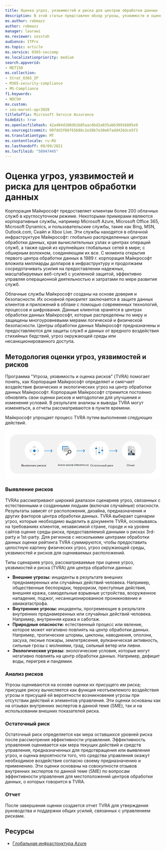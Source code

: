 ```yaml
---
title: Оценка угроз, уязвимостей и риска для центров обработки данных
description: В этой статье представлен обзор угрозы, уязвимости и оценки рисков центра обработки данных в Microsoft 365.
ms.author: robmazz
author: robmazz
manager: laurawi
ms.reviewer: sosstah
audience: ITPro
ms.topic: article
ms.service: O365-seccomp
ms.localizationpriority: medium
search.appverid:
- MET150
ms.collection:
- Strat_O365_IP
- M365-security-compliance
- MS-Compliance
f1.keywords:
- NOCSH
ms.custom:
- seo-marvel-apr2020
titleSuffix: Microsoft Service Assurance
hideEdit: true
ms.openlocfilehash: 42a484d108db1b85aac6bd2a035abb30916805e9
ms.sourcegitcommit: 997dd3f66f65686c2e38b7e30e67add426dce5f3
ms.translationtype: MT
ms.contentlocale: ru-RU
ms.lasthandoff: 09/09/2021
ms.locfileid: "58947445"
---
```

# <a name="datacenter-threat-vulnerability-and-risk-assessment"></a>Оценка угроз, уязвимостей и риска для центров обработки данных

Корпорация Майкрософт предоставляет клиентам более 200 облачных служб в круглосуточном режиме. Некоторыми примерами являются корпоративные службы, например Microsoft Azure, Microsoft Office 365, Microsoft Dynamics, и пользовательские службы, такие как Bing, MSN, Outlook.com, Скайп и Xbox Live. Эти службы находятся в облачной инфраструктуре Майкрософт: глобально распределенных центрах обработки данных, края вычислительных узлах и центрах операций служб, а также одной из крупнейших глобальных сетей в мире; с обширным волокном, соединяющим их все. С момента открытия первого центра обработки данных в 1989 г. корпорация Майкрософт вложила миллиарды долларов в инфраструктуру и продолжаем сосредотачивать усилия на предоставлении надежных, масштабируемых веб-служб с усиленной защитой, эффективно управляя операционной деятельностью и затратами по мере развития служб.

Облачные службы Майкрософт созданы на основе доверия и безопасности. Их основной приоритет заключается в защите данных клиентов и приложений в облаке с помощью современных технологий, процессов и шифрования. Данные клиентов хранятся в центрах обработки данных Майкрософт, которые распределены по миру и защищены многоуровневыми мерами логической и физической безопасности. Центры обработки данных Майкрософт предназначены и предоставляются для защиты служб и данных от вредного воздействия стихийных бедствий, угроз окружающей среды или несанкционированного доступа.

## <a name="threat-vulnerability-and-risk-assessment-methodology"></a>Методология оценки угроз, уязвимостей и рисков

Программа "Угроза, уязвимость и оценка рисков" (TVRA) помогает понять, как Корпорация Майкрософт определяет и смягчает воздействие физических и экологических угроз на центр обработки данных Майкрософт. Корпорация Майкрософт стремится постоянно обновлять свои оценки рисков и методологии для улучшения и изменения условий. В результате анализы и выводы TVRA могут изменяться, а отчеты рассматриваются в пункте времени.

Майкрософт упрощает процесс TVRA путем выполнения следующих действий.

![Поток процессов TVRA.](../media/assurance-tvra-flow.png)

### <a name="risk-identification"></a>Выявление рисков

TVRAs рассматривают широкий диапазон сценариев угроз, связанных с естественными и созданными людьми (включая случайные) опасности. Результаты зависят от расположения, дизайна, предназначения и других факторов центра обработки данных. TVRA выбирает сценарии угроз, которые необходимо выделить в документе TVRA, основываясь на требованиях клиентов, независимой стране, городе и на уровне сайтов оценке среды риска, предоставляемой данными о рисках 3rd-party и 1st-party. Для регионов с несколькими центрами обработки данных оценки рейтинга TVRA суммируются, чтобы предоставить целостную картину физических угроз, угроз окружающей среды, уязвимостей и рисков для оцениваемых расположений.

Типы сценариев угроз, рассматриваемые при оценке угроз, уязвимостей и риска (TVRA) для центра обработки данных:

- **Внешние угрозы:** инциденты в результате внешних преднамеренных или случайных действий человека. Например, общественные беспорядки, терроризм, преступные действия, внешняя кража, самодельные взрывные устройства, вооруженное нападение, поджог, несанкционированное проникновение и авиакатастрофа.
- **Внутренние угрозы:** инциденты, прогремеющие в результате внутренних преднамеренных или случайных действий человека. Например, внутренняя кража и саботаж.
- **Природные опасности:** естественный процесс или явление, которое может негативно повлиять на центр обработки данных. Например, тропические штормы, циклоны, наводнения, оползни, засуха, лесные пожары, землетрясения, вулканическая активность, сильные грозы с молниями, град, сильный ветер или ливни.
- **Экологические угрозы:** экологические условия, которые могут негативно повлиять на центр обработки данных. Например, дефицит воды, перегрев и пандемии.

### <a name="risk-analysis"></a>Анализ рисков

Угрозы оцениваются на основе оценки их присущего им риска; присущее риску вычисляется как функция неотъемлемого воздействия угрозы и присущей ей вероятности возникновения угрозы при отсутствии действий и элементов управления. Эти оценки основаны как на отзывах внутренних экспертов в данной теме (SME), так и на использовании внешних показателей риска.

### <a name="residual-risk"></a>Остаточный риск

Остаточный риск определяется как мера оставшихся уровней риска после рассмотрения эффективности управления. Эффективность управления оценивается как мера текущих действий и средств управления, предназначенных для предотвращения или выявления угроз, и оценка вероятности того, что средства управления окажут необходимое воздействие согласно своему предназначению и применению. Эти оценки основаны на совокупности отзывов внутренних экспертов по данной теме (SME) по вопросам эффективности управления для местоположений центров обработки данных, о которых говорится в TVRA.

### <a name="report"></a>Отчет

После завершения оценки создается отчет TVRA для утверждения руководства и поддержки общих усилий, связанных с управлением рисками.

## <a name="resources"></a>Ресурсы

- [Глобальная инфраструктура Azure](https://www.microsoft.com/datacenters)
